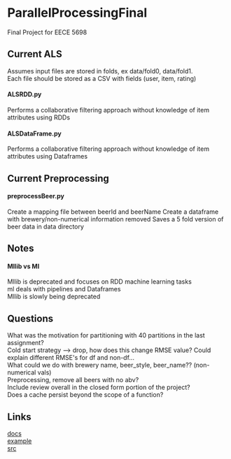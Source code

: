 # ParallelProcessingFinal
Final Project for EECE 5698

## Current ALS
Assumes input files are stored in folds, ex data/fold0, data/fold1.  
Each file should be stored as a CSV with fields (user, item, rating)  

#### ALSRDD.py
Performs a collaborative filtering approach without knowledge of item attributes using RDDs  

#### ALSDataFrame.py
Performs a collaborative filtering approach without knowledge of item attributes using Dataframes  

## Current Preprocessing
#### preprocessBeer.py
Create a mapping file between beerId and beerName
Create a dataframe with brewery/non-numerical information removed
Saves a 5 fold version of beer data in data directory

## Notes
#### Mllib vs Ml
Mllib is deprecated and focuses on RDD machine learning tasks  
ml deals with pipelines and Dataframes  
Mllib is slowly being deprecated  

## Questions
What was the motivation for partitioning with 40 partitions in the last assignment?  
Cold start strategy --> drop, how does this change RMSE value? Could explain different RMSE's for df and non-df...  
What could we do with brewery name, beer_style, beer_name?? (non-numerical vals)  
Preprocessing, remove all beers with no abv?  
Include review overall in the closed form portion of the project?  
Does a cache persist beyond the scope of a function?  

## Links  
[docs](https://spark.apache.org/docs/2.3.2/api/python/pyspark.ml.html#pyspark.ml.recommendation.ALS)  
[example](https://spark.apache.org/docs/2.3.2/ml-collaborative-filtering.html)  
[src](https://spark.apache.org/docs/2.3.2/api/python/_modules/pyspark/ml/recommendation.html#ALS)  